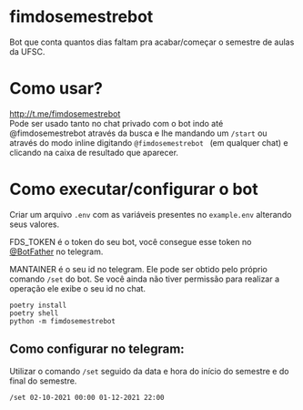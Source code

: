 # fimdosemestrebot
Bot que conta quantos dias faltam pra acabar/começar o semestre de aulas da UFSC.

# Como usar?
http://t.me/fimdosemestrebot  
Pode ser usado tanto no chat privado com o bot indo até @fimdosemestrebot através da busca e lhe mandando um `/start` ou através do modo inline digitando `@fimdosemestrebot ` (em qualquer chat) e clicando na caixa de resultado que aparecer.

# Como executar/configurar o bot
Criar um arquivo `.env` com as variáveis presentes no `example.env` alterando seus valores.

FDS_TOKEN é o token do seu bot, você consegue esse token no [@BotFather](https://t.me/BotFather) no telegram.

MANTAINER é o seu id no telegram. Ele pode ser obtido pelo próprio comando `/set` do bot. Se você ainda não tiver permissão para realizar a operação ele exibe o seu id no chat.

```
poetry install
poetry shell
python -m fimdosemestrebot
```

## Como configurar no telegram:
Utilizar o comando `/set` seguido da data e hora do início do semestre e do final do semestre.

`/set 02-10-2021 00:00 01-12-2021 22:00`